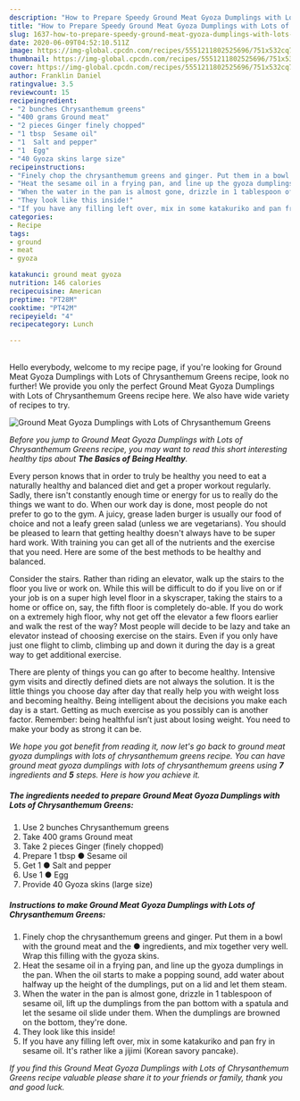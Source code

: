 ```yaml
---
description: "How to Prepare Speedy Ground Meat Gyoza Dumplings with Lots of Chrysanthemum Greens"
title: "How to Prepare Speedy Ground Meat Gyoza Dumplings with Lots of Chrysanthemum Greens"
slug: 1637-how-to-prepare-speedy-ground-meat-gyoza-dumplings-with-lots-of-chrysanthemum-greens
date: 2020-06-09T04:52:10.511Z
image: https://img-global.cpcdn.com/recipes/5551211802525696/751x532cq70/ground-meat-gyoza-dumplings-with-lots-of-chrysanthemum-greens-recipe-main-photo.jpg
thumbnail: https://img-global.cpcdn.com/recipes/5551211802525696/751x532cq70/ground-meat-gyoza-dumplings-with-lots-of-chrysanthemum-greens-recipe-main-photo.jpg
cover: https://img-global.cpcdn.com/recipes/5551211802525696/751x532cq70/ground-meat-gyoza-dumplings-with-lots-of-chrysanthemum-greens-recipe-main-photo.jpg
author: Franklin Daniel
ratingvalue: 3.5
reviewcount: 15
recipeingredient:
- "2 bunches Chrysanthemum greens"
- "400 grams Ground meat"
- "2 pieces Ginger finely chopped"
- "1 tbsp  Sesame oil"
- "1  Salt and pepper"
- "1  Egg"
- "40 Gyoza skins large size"
recipeinstructions:
- "Finely chop the chrysanthemum greens and ginger. Put them in a bowl with the ground meat and the ● ingredients, and mix together very well.  Wrap this filling with the gyoza skins."
- "Heat the sesame oil in a frying pan, and line up the gyoza dumplings in the pan. When the oil starts to make a popping sound, add water about halfway up the height of the dumplings, put on a lid and let them steam."
- "When the water in the pan is almost gone, drizzle in 1 tablespoon of sesame oil, lift up the dumplings from the pan bottom with a spatula and let the sesame oil slide under them. When the dumplings are browned on the bottom, they&#39;re done."
- "They look like this inside!"
- "If you have any filling left over, mix in some katakuriko and pan fry in sesame oil. It&#39;s rather like a jijimi (Korean savory pancake)."
categories:
- Recipe
tags:
- ground
- meat
- gyoza

katakunci: ground meat gyoza 
nutrition: 146 calories
recipecuisine: American
preptime: "PT28M"
cooktime: "PT42M"
recipeyield: "4"
recipecategory: Lunch

---
```

<br>
Hello everybody, welcome to my recipe page, if you're looking for Ground Meat Gyoza Dumplings with Lots of Chrysanthemum Greens recipe, look no further! We provide you only the perfect Ground Meat Gyoza Dumplings with Lots of Chrysanthemum Greens recipe here. We also have wide variety of recipes to try.
<br>


![Ground Meat Gyoza Dumplings with Lots of Chrysanthemum Greens](https://img-global.cpcdn.com/recipes/5551211802525696/751x532cq70/ground-meat-gyoza-dumplings-with-lots-of-chrysanthemum-greens-recipe-main-photo.jpg)

<i>Before you jump to Ground Meat Gyoza Dumplings with Lots of Chrysanthemum Greens recipe, you may want to read this short interesting healthy tips about <strong>The Basics of Being Healthy</strong>.</i>

Every person knows that in order to truly be healthy you need to eat a naturally healthy and balanced diet and get a proper workout regularly. Sadly, there isn't constantly enough time or energy for us to really do the things we want to do. When our work day is done, most people do not prefer to go to the gym. A juicy, grease laden burger is usually our food of choice and not a leafy green salad (unless we are vegetarians). You should be pleased to learn that getting healthy doesn't always have to be super hard work. With training you can get all of the nutrients and the exercise that you need. Here are some of the best methods to be healthy and balanced.

Consider the stairs. Rather than riding an elevator, walk up the stairs to the floor you live or work on. While this will be difficult to do if you live on or if your job is on a super high level floor in a skyscraper, taking the stairs to a home or office on, say, the fifth floor is completely do-able. If you do work on a extremely high floor, why not get off the elevator a few floors earlier and walk the rest of the way? Most people will decide to be lazy and take an elevator instead of choosing exercise on the stairs. Even if you only have just one flight to climb, climbing up and down it during the day is a great way to get additional exercise. 

There are plenty of things you can go after to become healthy. Intensive gym visits and directly defined diets are not always the solution. It is the little things you choose day after day that really help you with weight loss and becoming healthy. Being intelligent about the decisions you make each day is a start. Getting as much exercise as you possibly can is another factor. Remember: being healthful isn’t just about losing weight. You need to make your body as strong it can be. 


<i>We hope you got benefit from reading it, now let's go back to ground meat gyoza dumplings with lots of chrysanthemum greens recipe. You can have ground meat gyoza dumplings with lots of chrysanthemum greens using <strong>7</strong> ingredients and <strong>5</strong> steps. Here is how you achieve it.
</i>

##### The ingredients needed to prepare Ground Meat Gyoza Dumplings with Lots of Chrysanthemum Greens:

1. Use 2 bunches Chrysanthemum greens
1. Take 400 grams Ground meat
1. Take 2 pieces Ginger (finely chopped)
1. Prepare 1 tbsp ● Sesame oil
1. Get 1 ● Salt and pepper
1. Use 1 ● Egg
1. Provide 40 Gyoza skins (large size)


##### Instructions to make Ground Meat Gyoza Dumplings with Lots of Chrysanthemum Greens:

1. Finely chop the chrysanthemum greens and ginger. Put them in a bowl with the ground meat and the ● ingredients, and mix together very well.  Wrap this filling with the gyoza skins.
1. Heat the sesame oil in a frying pan, and line up the gyoza dumplings in the pan. When the oil starts to make a popping sound, add water about halfway up the height of the dumplings, put on a lid and let them steam.
1. When the water in the pan is almost gone, drizzle in 1 tablespoon of sesame oil, lift up the dumplings from the pan bottom with a spatula and let the sesame oil slide under them. When the dumplings are browned on the bottom, they&#39;re done.
1. They look like this inside!
1. If you have any filling left over, mix in some katakuriko and pan fry in sesame oil. It&#39;s rather like a jijimi (Korean savory pancake).


<i>If you find this Ground Meat Gyoza Dumplings with Lots of Chrysanthemum Greens recipe valuable please share it to your friends or family, thank you and good luck.</i>
